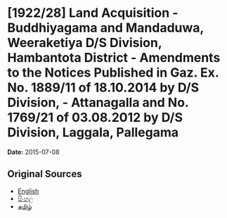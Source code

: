 # [1922/28] Land Acquisition - Buddhiyagama and Mandaduwa, Weeraketiya D/S Division, Hambantota District - Amendments to the Notices Published in Gaz. Ex. No. 1889/11 of 18.10.2014 by D/S Division, - Attanagalla and No. 1769/21 of 03.08.2012 by D/S Division, Laggala, Pallegama

**Date:** 2015-07-08

## Original Sources

- [English](https://documents.gov.lk/view/extra-gazettes/2015/7/1922-28_E.pdf)
- [සිංහල](https://documents.gov.lk/view/extra-gazettes/2015/7/1922-28_S.pdf)
- [தமிழ்](https://documents.gov.lk/view/extra-gazettes/2015/7/1922-28_T.pdf)
